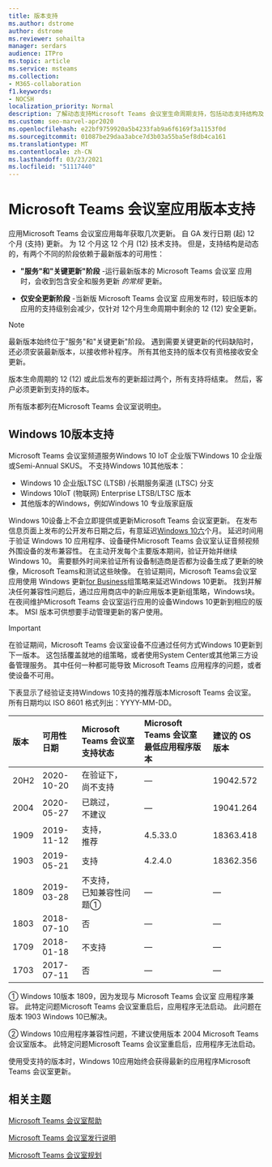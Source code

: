 ```yaml
---
title: 版本支持
ms.author: dstrome
author: dstrome
ms.reviewer: sohailta
manager: serdars
audience: ITPro
ms.topic: article
ms.service: msteams
ms.collection:
- M365-collaboration
f1.keywords:
- NOCSH
localization_priority: Normal
description: 了解动态支持Microsoft Teams 会议室生命周期支持，包括动态支持结构及其阶段。
ms.custom: seo-marvel-apr2020
ms.openlocfilehash: e22bf9759920a5b4233fab9a6f6169f3a1153f0d
ms.sourcegitcommit: 01087be29daa3abce7d3b03a55ba5ef8db4ca161
ms.translationtype: MT
ms.contentlocale: zh-CN
ms.lasthandoff: 03/23/2021
ms.locfileid: "51117440"
---
```

# <a name="microsoft-teams-rooms-app-version-support"></a>Microsoft Teams 会议室应用版本支持
 
应用Microsoft Teams 会议室应用每年获取几次更新。 自 GA 发行日期 (起) 12 个月 (支持) 更新。 为 12 个月这 12 个月 (12) 技术支持。 但是，支持结构是动态的，有两个不同的阶段依赖于最新版本的可用性：

- **"服务"和"关键更新"阶段** \-运行最新版本的 Microsoft Teams 会议室 应用时，会收到包含安全和服务更新 *的常规* 更新。

- **仅安全更新阶段** \-当新版 Microsoft Teams 会议室 应用发布时，较旧版本的应用的支持级别会减少，仅针对 12个月生命周期中剩余的 12 (12) 安全更新。

> [!NOTE]
> 最新版本始终位于"服务"和"关键更新"阶段。 遇到需要关键更新的代码缺陷时，还必须安装最新版本，以接收修补程序。 所有其他支持的版本仅有资格接收安全更新。

版本生命周期的 12 (12) 或此后发布的更新超过两个，所有支持将结束。 然后，客户必须更新到支持的版本。

所有版本都列在Microsoft Teams 会议室说明[中](rooms-release-note.md)。

## <a name="windows-10-release-support"></a>Windows 10版本支持

Microsoft Teams 会议室频道服务Windows 10 IoT 企业版下Windows 10 企业版或Semi-Annual SKUS。 不支持Windows 10其他版本：

- Windows 10 企业版LTSC (LTSB) /长期服务渠道 (LTSC) 分支
- Windows 10IoT (物联网) Enterprise LTSB/LTSC 版本
- 其他版本的Windows，例如Windows 10 专业版家庭版

Windows 10设备上不会立即提供或更新Microsoft Teams 会议室更新。 在发布信息页面上发布的公开发布日期之后，有意延迟[Windows 10六](/windows/release-information/)个月。 延迟时间用于验证 Windows 10 应用程序、设备硬件Microsoft Teams 会议室认证音频视频外围设备的发布兼容性。 在主动开发每个主要版本期间，验证开始并继续Windows 10。 需要额外时间来验证所有设备制造商是否都为设备生成了更新的映像，Microsoft Teams和测试这些映像。 在验证期间，Microsoft Teams会议室应用使用 Windows 更新[for Business](/windows/deployment/update/waas-manage-updates-wufb)组策略来延迟Windows 10更新。 找到并解决任何兼容性问题后，通过应用商店中的新应用版本更新组策略，Windows块。 在夜间维护Microsoft Teams 会议室运行应用的设备Windows 10更新到相应的版本。 MSI 版本可供想要手动管理更新的客户使用。  

> [!IMPORTANT]
> 在验证期间，Microsoft Teams 会议室设备不应通过任何方式Windows 10更新到下一版本。 这包括覆盖就地的组策略，或者使用System Center或其他第三方设备管理服务。 其中任何一种都可能导致 Microsoft Teams 应用程序的问题，或者使设备不可用。  

下表显示了经验证支持Windows 10支持的推荐版本Microsoft Teams 会议室。 所有日期均以 ISO 8601 格式列出：YYYY-MM-DD。

|版本  |可用性日期   |Microsoft Teams 会议室支持状态   |Microsoft Teams 会议室最低应用程序版本 | 建议的 OS 版本  |
|:---  |:---       |:---                                  |:---     |:---     |
| 20H2 |2020-10-20 |在验证下， <br/>尚不支持|&#x2014; |19042.572 |
| 2004 |2020-05-27 |已跳过， <br/> 不建议|&#x2014; |19041.264 |
| 1909 |2019-11-12 |支持， <br/>推荐 |4.5.33.0 |18363.418  |
| 1903 |2019-05-21 |支持  |4.2.4.0 |18362.356 |
| 1809 |2019-03-28 |不支持， <br/>已知兼容性问题&#x2780;|&#x2014; |&#x2014; |
| 1803 |2018-07-10 |否                             |&#x2014;  |&#x2014; |
| 1709 |2018-01-18 |不支持                         |&#x2014; |&#x2014; |
| 1703 |2017-07-11 |否                         |&#x2014; |&#x2014; |

&#x2780; Windows 10版本 1809，因为发现与 Microsoft Teams 会议室 应用程序兼容。 此特定问题Microsoft Teams 会议室重启后，应用程序无法启动。 此问题在版本 1903 Windows 10已解决。  

&#x2781; Windows 10应用程序兼容性问题，不建议使用版本 2004 Microsoft Teams 会议室版本。 此特定问题Microsoft Teams 会议室重启后，应用程序无法启动。 

使用受支持的版本时，Windows 10应用始终会获得最新的应用程序Microsoft Teams 会议室更新。  

## <a name="related-topics"></a>相关主题

[Microsoft Teams 会议室帮助](https://support.office.com/article/Skype-Room-Systems-version-2-help-e667f40e-5aab-40c1-bd68-611fe0002ba2)

[Microsoft Teams 会议室发行说明](rooms-release-note.md)

[Microsoft Teams 会议室规划](rooms-plan.md)